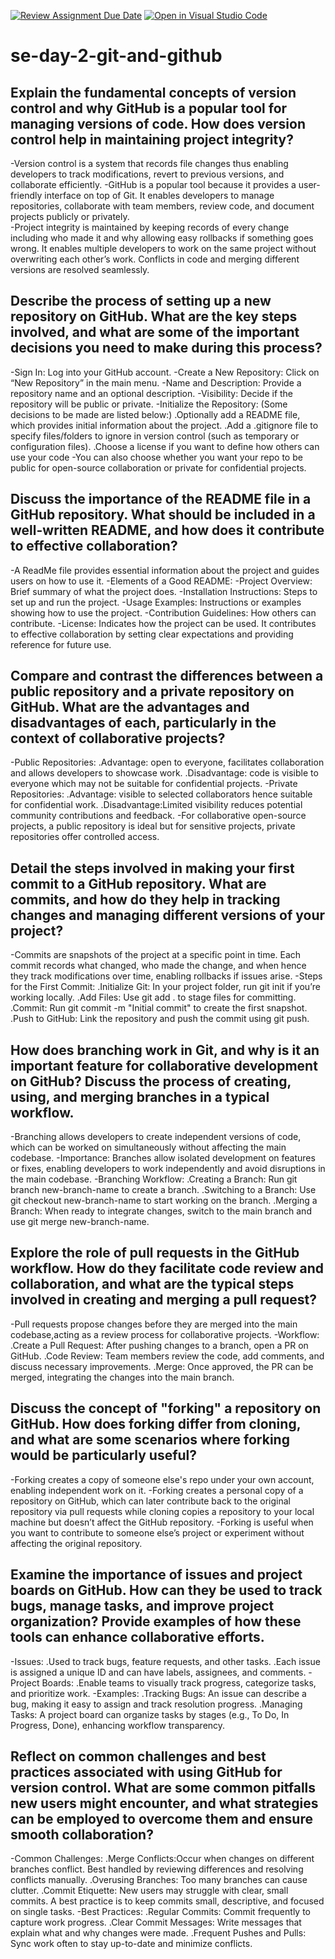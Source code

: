 [![Review Assignment Due Date](https://classroom.github.com/assets/deadline-readme-button-22041afd0340ce965d47ae6ef1cefeee28c7c493a6346c4f15d667ab976d596c.svg)](https://classroom.github.com/a/8wgCKhpZ)
[![Open in Visual Studio Code](https://classroom.github.com/assets/open-in-vscode-2e0aaae1b6195c2367325f4f02e2d04e9abb55f0b24a779b69b11b9e10269abc.svg)](https://classroom.github.com/online_ide?assignment_repo_id=16953162&assignment_repo_type=AssignmentRepo)
# se-day-2-git-and-github
## Explain the fundamental concepts of version control and why GitHub is a popular tool for managing versions of code. How does version control help in maintaining project integrity?
-Version control is a system that records file changes thus enabling developers to track modifications, revert to previous versions, and collaborate efficiently.
-GitHub is a popular tool because it provides a user-friendly interface on top of Git. It enables developers to manage repositories, collaborate with team members, review code, and document projects publicly or privately.  
-Project integrity is maintained by keeping records of every change including who made it and why allowing easy rollbacks if something goes wrong. It enables multiple developers to work on the same project without overwriting each other’s work. Conflicts in code and merging different versions are resolved seamlessly.

## Describe the process of setting up a new repository on GitHub. What are the key steps involved, and what are some of the important decisions you need to make during this process?
-Sign In: Log into your GitHub account.
-Create a New Repository: Click on “New Repository” in the main menu.
-Name and Description: Provide a repository name and an optional description.
-Visibility: Decide if the repository will be public or private.
-Initialize the Repository: (Some decisions to be made are listed below:)
   .Optionally add a README file, which provides initial information about the project.
   .Add a .gitignore file to specify files/folders to ignore in version control (such as 
   temporary or configuration files).
   .Choose a license if you want to define how others can use your code
-You can also choose whether you want your repo to be public for open-source collaboration or private for confidential projects.
## Discuss the importance of the README file in a GitHub repository. What should be included in a well-written README, and how does it contribute to effective collaboration?
-A ReadMe file provides essential information about the project and guides users on how to use it.
 -Elements of a Good README:
   -Project Overview: Brief summary of what the project does.
   -Installation Instructions: Steps to set up and run the project.
   -Usage Examples: Instructions or examples showing how to use the project.
   -Contribution Guidelines: How others can contribute.
   -License: Indicates how the project can be used.
   It contributes to effective collaboration by setting clear expectations and providing reference for future use. 
## Compare and contrast the differences between a public repository and a private repository on GitHub. What are the advantages and disadvantages of each, particularly in the context of collaborative projects?
-Public Repositories: 
 .Advantage: open to everyone, facilitates collaboration and allows developers to showcase work.
 .Disadvantage: code is visible to everyone which may not be suitable for confidential projects.
-Private Repositories:
 .Advantage: visible to selected collaborators hence suitable for confidential work.
 .Disadvantage:Limited visibility reduces potential community contributions and feedback.
-For collaborative open-source projects, a public repository is ideal but for sensitive projects, private repositories offer controlled access.
## Detail the steps involved in making your first commit to a GitHub repository. What are commits, and how do they help in tracking changes and managing different versions of your project?
-Commits are snapshots of the project at a specific point in time. Each commit records what changed, who made the change, and when hence they track modifications over time, enabling rollbacks if issues arise.
-Steps for the First Commit:
 .Initialize Git: In your project folder, run git init if you’re working locally.
 .Add Files: Use git add . to stage files for committing.
 .Commit: Run git commit -m "Initial commit" to create the first snapshot.
 .Push to GitHub: Link the repository and push the commit using git push.
## How does branching work in Git, and why is it an important feature for collaborative development on GitHub? Discuss the process of creating, using, and merging branches in a typical workflow.
-Branching allows developers to create independent versions of code, which can be worked on simultaneously without affecting the main codebase.
-Importance: Branches allow isolated development on features or fixes, enabling developers to work independently and avoid disruptions in the main codebase.
-Branching Workflow:
 .Creating a Branch: Run git branch new-branch-name to create a branch.
 .Switching to a Branch: Use git checkout new-branch-name to start working on the branch.
 .Merging a Branch: When ready to integrate changes, switch to the main branch and use git 
  merge new-branch-name.
## Explore the role of pull requests in the GitHub workflow. How do they facilitate code review and collaboration, and what are the typical steps involved in creating and merging a pull request?
 -Pull requests propose changes before they are merged into the main codebase,acting as a 
  review process for collaborative projects. 
-Workflow:
 .Create a Pull Request: After pushing changes to a branch, open a PR on GitHub.
 .Code Review: Team members review the code, add comments, and discuss necessary improvements.
 .Merge: Once approved, the PR can be merged, integrating the changes into the main branch.
 
## Discuss the concept of "forking" a repository on GitHub. How does forking differ from cloning, and what are some scenarios where forking would be particularly useful?
-Forking creates a copy of someone else's repo under your own account, enabling independent work on it.
-Forking creates a personal copy of a repository on GitHub, which can later contribute back to the original repository via pull requests while cloning copies a repository to your local machine but doesn’t affect the GitHub repository.
-Forking is useful when you want to contribute to someone else’s project or experiment without affecting the original repository.

## Examine the importance of issues and project boards on GitHub. How can they be used to track bugs, manage tasks, and improve project organization? Provide examples of how these tools can enhance collaborative efforts.
-Issues:
 .Used to track bugs, feature requests, and other tasks.
 .Each issue is assigned a unique ID and can have labels, assignees, and comments.
-Project Boards:
 .Enable teams to visually track progress, categorize tasks, and prioritize work.
-Examples:
 .Tracking Bugs: An issue can describe a bug, making it easy to assign and track resolution 
  progress.
 .Managing Tasks: A project board can organize tasks by stages (e.g., To Do, In Progress, 
  Done), enhancing workflow transparency.

## Reflect on common challenges and best practices associated with using GitHub for version control. What are some common pitfalls new users might encounter, and what strategies can be employed to overcome them and ensure smooth collaboration?
-Common Challenges:
 .Merge Conflicts:Occur when changes on different branches conflict. Best handled by reviewing 
  differences and resolving conflicts manually.
 .Overusing Branches: Too many branches can cause clutter.
 .Commit Etiquette: New users may struggle with clear, small commits. A best practice is to 
  keep commits small, descriptive, and focused on single tasks.
-Best Practices:
 .Regular Commits: Commit frequently to capture work progress.
 .Clear Commit Messages: Write messages that explain what and why changes were made.
 .Frequent Pushes and Pulls: Sync work often to stay up-to-date and minimize conflicts.
